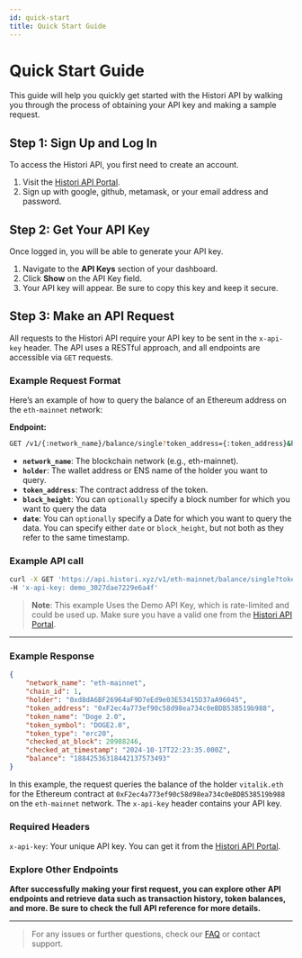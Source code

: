 ```yaml
---
id: quick-start
title: Quick Start Guide
---
```


# Quick Start Guide

This guide will help you quickly get started with the Histori API by walking you through the process of obtaining your API key and making a sample request.

## Step 1: Sign Up and Log In

To access the Histori API, you first need to create an account.

1. Visit the [Histori API Portal](https://api.histori.xyz/sign-up).
2. Sign up with google, github, metamask, or your email address and password.

## Step 2: Get Your API Key

Once logged in, you will be able to generate your API key.

1. Navigate to the **API Keys** section of your dashboard.
2. Click **Show** on the API Key field.
3. Your API key will appear. Be sure to copy this key and keep it secure.

## Step 3: Make an API Request

All requests to the Histori API require your API key to be sent in the `x-api-key` header. The API uses a RESTful approach, and all endpoints are accessible via `GET` requests.

### Example Request Format

Here’s an example of how to query the balance of an Ethereum address on the `eth-mainnet` network:

**Endpoint:**

```bash
GET /v1/{:network_name}/balance/single?token_address={:token_address}&holder={:holder}&block_height={:block_height}
```
- **`network_name`**: The blockchain network (e.g., eth-mainnet).
- **`holder`**: The wallet address or ENS name of the holder you want to query.
- **`token_address`**: The contract address of the token.
- **`block_height`**: You can `optionally` specify a block number for which you want to query the data
- **`date`**: You can `optionally` specify a Date for which you want to query the data. You can specify either `date` or `block_height`, but not both as they refer to the same timestamp.
  
### Example API call
``` bash
curl -X GET 'https://api.histori.xyz/v1/eth-mainnet/balance/single?token_address=0xF2ec4a773ef90c58d98ea734c0eBDB538519b988&holder=vitalik.eth' \
-H 'x-api-key: demo_3027dae7229e6a4f'
```
> **Note**: This example Uses the Demo API Key, which is rate-limited and could be used up. Make sure you have a valid one from the [Histori API Portal](https://api.histori.xyz/sign-up).

--- 

### Example Response
```json
{
    "network_name": "eth-mainnet",
    "chain_id": 1,
    "holder": "0xd8dA6BF26964aF9D7eEd9e03E53415D37aA96045",
    "token_address": "0xF2ec4a773ef90c58d98ea734c0eBDB538519b988",
    "token_name": "Doge 2.0",
    "token_symbol": "DOGE2.0",
    "token_type": "erc20",
    "checked_at_block": 20988246,
    "checked_at_timestamp": "2024-10-17T22:23:35.000Z",
    "balance": "18842536318442137573493"
}

```

In this example, the request queries the balance of the holder `vitalik.eth` for the Ethereum contract at `0xF2ec4a773ef90c58d98ea734c0eBDB538519b988` on the `eth-mainnet` network. The `x-api-key` header contains your API key.

### Required Headers

`x-api-key`: Your unique API key. You can get it from the [Histori API Portal](https://api.histori.xyz/sign-up).

### Explore Other Endpoints

**After successfully making your first request, you can explore other API endpoints and retrieve data such as transaction history, token balances, and more. Be sure to check the full API reference for more details.**

---

> For any issues or further questions, check our [FAQ](/docs/start/faq) or contact support.
